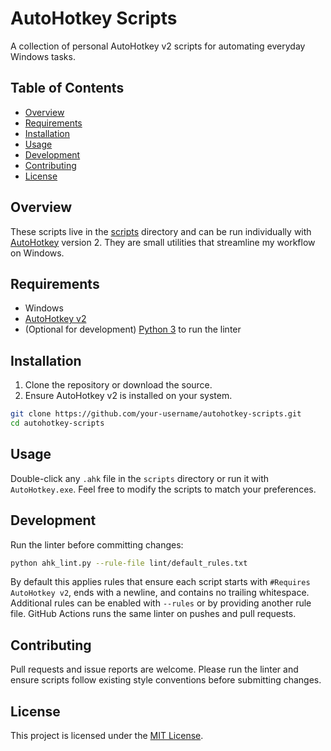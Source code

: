 # AutoHotkey Scripts

A collection of personal AutoHotkey v2 scripts for automating everyday Windows tasks.

## Table of Contents
- [Overview](#overview)
- [Requirements](#requirements)
- [Installation](#installation)
- [Usage](#usage)
- [Development](#development)
- [Contributing](#contributing)
- [License](#license)

## Overview

These scripts live in the [scripts](scripts) directory and can be run individually with [AutoHotkey](https://www.autohotkey.com/) version 2. They are small utilities that streamline my workflow on Windows.

## Requirements

- Windows
- [AutoHotkey v2](https://www.autohotkey.com/)
- (Optional for development) [Python 3](https://www.python.org/) to run the linter

## Installation

1. Clone the repository or download the source.
2. Ensure AutoHotkey v2 is installed on your system.

```sh
git clone https://github.com/your-username/autohotkey-scripts.git
cd autohotkey-scripts
```

## Usage

Double-click any `.ahk` file in the `scripts` directory or run it with `AutoHotkey.exe`. Feel free to modify the scripts to match your preferences.

## Development

Run the linter before committing changes:

```sh
python ahk_lint.py --rule-file lint/default_rules.txt
```

By default this applies rules that ensure each script starts with `#Requires AutoHotkey v2`, ends with a newline, and contains no trailing whitespace. Additional rules can be enabled with `--rules` or by providing another rule file. GitHub Actions runs the same linter on pushes and pull requests.

## Contributing

Pull requests and issue reports are welcome. Please run the linter and ensure scripts follow existing style conventions before submitting changes.

## License

This project is licensed under the [MIT License](LICENSE).

